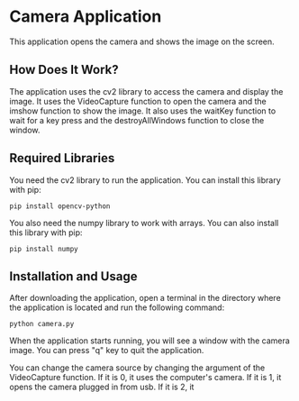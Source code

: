 # Camera Application

This application opens the camera and shows the image on the screen.

## How Does It Work?

The application uses the cv2 library to access the camera and display the image. It uses the VideoCapture function to open the camera and the imshow function to show the image. It also uses the waitKey function to wait for a key press and the destroyAllWindows function to close the window.

## Required Libraries

You need the cv2 library to run the application. You can install this library with pip:

```
pip install opencv-python
```

You also need the numpy library to work with arrays. You can also install this library with pip:
```
pip install numpy
```

## Installation and Usage

After downloading the application, open a terminal in the directory where the application is located and run the following command:
```
python camera.py
```
When the application starts running, you will see a window with the camera image. You can press "q" key to quit the application.

You can change the camera source by changing the argument of the VideoCapture function. If it is 0, it uses the computer's camera. If it is 1, it opens the camera plugged in from usb. If it is 2, it
